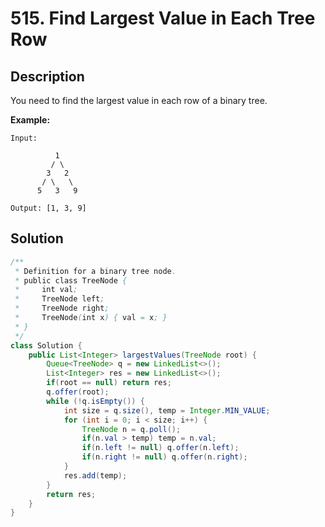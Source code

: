 # 515. Find Largest Value in Each Tree Row

## Description

You need to find the largest value in each row of a binary tree.

**Example:**

```
Input: 

          1
         / \
        3   2
       / \   \  
      5   3   9 

Output: [1, 3, 9]
```

## Solution

```java
/**
 * Definition for a binary tree node.
 * public class TreeNode {
 *     int val;
 *     TreeNode left;
 *     TreeNode right;
 *     TreeNode(int x) { val = x; }
 * }
 */
class Solution {
    public List<Integer> largestValues(TreeNode root) {
        Queue<TreeNode> q = new LinkedList<>();
        List<Integer> res = new LinkedList<>();
        if(root == null) return res;
        q.offer(root);
        while (!q.isEmpty()) {
            int size = q.size(), temp = Integer.MIN_VALUE;
            for (int i = 0; i < size; i++) {
                TreeNode n = q.poll();
                if(n.val > temp) temp = n.val;
                if(n.left != null) q.offer(n.left);
                if(n.right != null) q.offer(n.right);
            }
            res.add(temp);
        }
        return res;
    }
}
```

